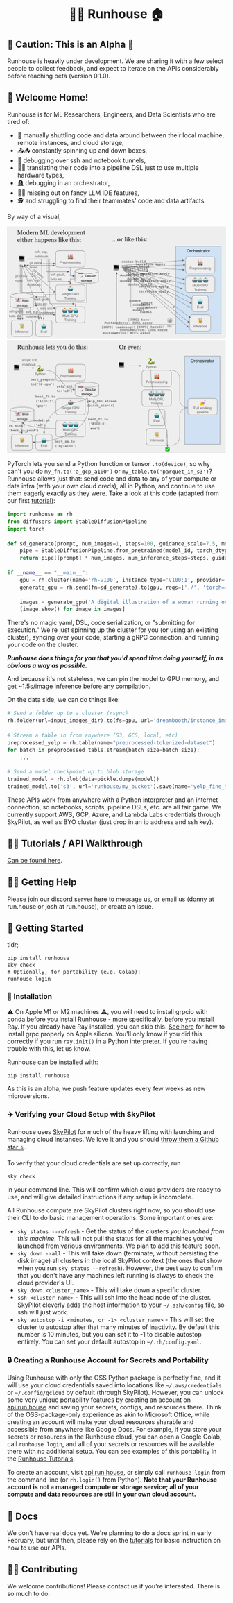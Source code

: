 <h1 align="center">🏃‍♀️ Runhouse 🏠</h1>

[//]: # (<p align="center">)

[//]: # (  <a href="https://discord.gg/RnhB6589Hs"> )

[//]: # (    <img alt="Join Discord" src="https://img.shields.io/discord/1065833240625172600?label=Discord&style=for-the-badge">)

[//]: # (  </a>)

[//]: # (</p>)

## 🚨 Caution: This is an Alpha 🚨

Runhouse is heavily under development. We are sharing
it with a few select people to collect feedback, and
expect to iterate on the APIs considerably before reaching beta
(version 0.1.0).

## 👵 Welcome Home!
Runhouse is for ML Researchers, Engineers, and Data Scientists who are tired of: 
 - 🚜 manually shuttling code and data around between their local machine, remote instances, and cloud storage,
 - 📤📥 constantly spinning up and down boxes,
 - 🐜 debugging over ssh and notebook tunnels,
 - 🧑‍🔧 translating their code into a pipeline DSL just to use multiple hardware types,
 - 🪦 debugging in an orchestrator,
 - 👩‍✈️ missing out on fancy LLM IDE features,
 - 🕵️ and struggling to find their teammates' code and data artifacts.

By way of a visual,

![img.png](docs/assets/img.png)
![img_1.png](docs/assets/img_1.png)

PyTorch lets you send a Python function or tensor `.to(device)`, so
why can't you do `my_fn.to('a_gcp_a100')` or `my_table.to('parquet_in_s3')`?
Runhouse allows just that: send code and data to any of your compute or
data infra (with your own cloud creds), all in Python, and continue to use them
eagerly exactly as they were. Take a look at this code (adapted from our first [tutorial](https://github.com/run-house/tutorials)):
```python
import runhouse as rh
from diffusers import StableDiffusionPipeline
import torch

def sd_generate(prompt, num_images=1, steps=100, guidance_scale=7.5, model_id='stabilityai/stable-diffusion-2-base'):
    pipe = StableDiffusionPipeline.from_pretrained(model_id, torch_dtype=torch.float16, revision='fp16').to('cuda')
    return pipe([prompt] * num_images, num_inference_steps=steps, guidance_scale=guidance_scale).images

if __name__ == "__main__":
    gpu = rh.cluster(name='rh-v100', instance_type='V100:1', provider='gcp')
    generate_gpu = rh.send(fn=sd_generate).to(gpu, reqs=['./', 'torch==1.12.0', 'diffusers'])

    images = generate_gpu('A digital illustration of a woman running on the roof of a house.', num_images=2, steps=50)
    [image.show() for image in images]

```
There's no magic yaml, DSL, code serialization, or "submitting for execution." We're 
just spinning up the cluster for you (or using an existing cluster), syncing over your code,
starting a gRPC connection, and running your code on the cluster.

**_Runhouse does things for you that you'd spend time doing yourself, in as obvious a way as possible._**

And because it's not stateless, we can pin the model to GPU memory, and get ~1.5s/image
inference before any compilation.

On the data side, we can do things like:
```python
# Send a folder up to a cluster (rsync)
rh.folder(url=input_images_dir).to(fs=gpu, url='dreambooth/instance_images')        

# Stream a table in from anywhere (S3, GCS, local, etc)
preprocessed_yelp = rh.table(name="preprocessed-tokenized-dataset")
for batch in preprocessed_table.stream(batch_size=batch_size):
    ...

# Send a model checkpoint up to blob storage
trained_model = rh.blob(data=pickle.dumps(model))
trained_model.to('s3', url='runhouse/my_bucket').save(name='yelp_fine_tuned_bert')
```

These APIs work from anywhere with a Python interpreter and an internet connection,
so notebooks, scripts, pipeline DSLs, etc. are all fair game. We currently support AWS,
GCP, Azure, and Lambda Labs credentials through SkyPilot, as well as BYO cluster (just drop 
in an ip address and ssh key). 

## 👨‍🏫 Tutorials / API Walkthrough

[Can be found here](https://github.com/run-house/tutorials).

## 🙋‍♂️ Getting Help

Please join our [discord server here](https://discord.gg/RnhB6589Hs)
to message us, or email us (donny at run.house or josh at run.house), or create an issue.

## 🐣 Getting Started

tldr;
```commandline
pip install runhouse
sky check
# Optionally, for portability (e.g. Colab):
runhouse login
```

### 🔌 Installation

⚠️ On Apple M1 or M2 machines ⚠️, you will need to install grpcio with conda
before you install Runhouse - more specifically, before you install Ray.
If you already have Ray installed, you can skip this.
[See here](https://docs.ray.io/en/master/ray-overview/installation.html#m1-mac-apple-silicon-support)
for how to install grpc properly on Apple silicon. You'll only know if you did
this correctly if you run `ray.init()` in a Python interpreter. If you're
having trouble with this, let us know.

Runhouse can be installed with:
```
pip install runhouse
```
As this is an alpha, we push feature updates every few weeks as new microversions.

### ✈️ Verifying your Cloud Setup with SkyPilot

Runhouse uses [SkyPilot](https://skypilot.readthedocs.io/en/latest/) for
much of the heavy lifting with launching and managing cloud instances.
We love it and you should [throw them a Github star ⭐️](https://github.com/skypilot-org/skypilot/).

To verify that your cloud credentials are set up correctly, run
```
sky check
```
in your command line. This will confirm which cloud providers are ready to
use, and will give detailed instructions if any setup is incomplete.

All Runhouse compute are SkyPilot clusters right now, so you should use
their CLI to do basic management operations. Some important ones are:
* `sky status --refresh` - Get the status of the clusters *you launched from
this machine*. This will not pull the status for all the machines you've
launched from various environments. We plan to add this feature soon.
* `sky down --all` - This will take down (terminate, without persisting the
disk image) all clusters in the local SkyPilot context (the ones that show
when you run `sky status --refresh`). However, the best way to confirm that you don't
have any machines left running is always to check the cloud provider's UI.
* `sky down <cluster_name>` - This will take down a specific cluster.
* `ssh <cluster_name>` - This will ssh into the head node of the cluster.
SkyPilot cleverly adds the host information to your `~/.ssh/config` file, so
ssh will just work.
* `sky autostop -i <minutes, or -1> <cluster_name>` - This will set the
cluster to autostop after that many minutes of inactivity. By default this
number is 10 minutes, but you can set it to -1 to disable autostop entirely.
You can set your default autostop in `~/.rh/config.yaml`.

### 🔒 Creating a Runhouse Account for Secrets and Portability

Using Runhouse with only the OSS Python package is perfectly fine, and it
will use your cloud credentials saved into locations like `~/.aws/credentials`
or `~/.config/gcloud` by default (through SkyPilot). However, you can unlock
some very unique portability features by creating an account on
[api.run.house](https://api.run.house) and saving your secrets, configs,
and resources there. Think of the OSS-package-only experience as akin to Microsoft Office,
while creating an account will make your cloud resources sharable and accessible
from anywhere like Google Docs. For example, if you store your secrets or resources
in the Runhouse cloud, you can open a Google Colab, call `runhouse login`, and all
of your secrets or resources will be available there with no additional setup. You
can see examples of this portability in the [Runhouse Tutorials](https://github.com/run-house/tutorials).

To create an account, visit [api.run.house](https://api.run.house),
or simply call `runhouse login` from the command line (or
`rh.login()` from Python). **Note that your Runhouse account is not a managed compute
or storage service; all of your compute and data resources are still in your own
cloud account.**

## 📜 Docs

We don't have real docs yet. We're planning to do a docs sprint in early
February, but until then, please rely on the [tutorials](https://github.com/run-house/tutorials)
for basic instruction on how to use our APIs.

## 👷‍♀️ Contributing

We welcome contributions! Please contact us if you're interested. There
is so much to do.
